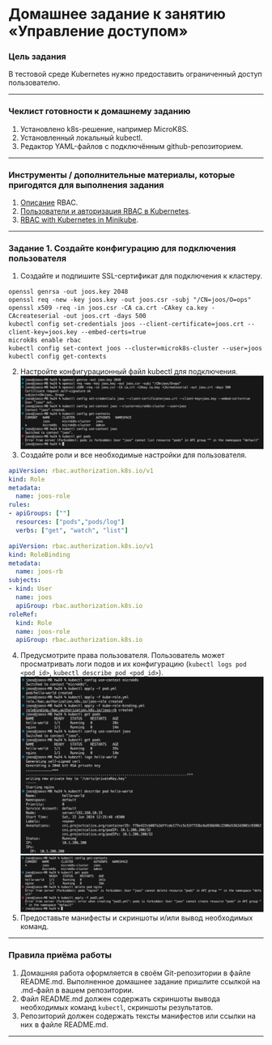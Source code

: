 # Домашнее задание к занятию «Управление доступом»

### Цель задания

В тестовой среде Kubernetes нужно предоставить ограниченный доступ пользователю.

------

### Чеклист готовности к домашнему заданию

1. Установлено k8s-решение, например MicroK8S.
2. Установленный локальный kubectl.
3. Редактор YAML-файлов с подключённым github-репозиторием.

------

### Инструменты / дополнительные материалы, которые пригодятся для выполнения задания

1. [Описание](https://kubernetes.io/docs/reference/access-authn-authz/rbac/) RBAC.
2. [Пользователи и авторизация RBAC в Kubernetes](https://habr.com/ru/company/flant/blog/470503/).
3. [RBAC with Kubernetes in Minikube](https://medium.com/@HoussemDellai/rbac-with-kubernetes-in-minikube-4deed658ea7b).

------

### Задание 1. Создайте конфигурацию для подключения пользователя

1. Создайте и подпишите SSL-сертификат для подключения к кластеру.
```
openssl genrsa -out joos.key 2048
openssl req -new -key joos.key -out joos.csr -subj "/CN=joos/O=ops"
openssl x509 -req -in joos.csr -CA ca.crt -CAkey ca.key -CAcreateserial -out joos.crt -days 500
kubectl config set-credentials joos --client-certificate=joos.crt --client-key=joos.key --embed-certs=true
microk8s enable rbac
kubectl config set-context joos --cluster=microk8s-cluster --user=joos
kubectl config get-contexts
```
2. Настройте конфигурационный файл kubectl для подключения.
![1](https://github.com/joos-net/kuber-homeworks/blob/main/2.4/img/1.png)
3. Создайте роли и все необходимые настройки для пользователя.
```yml
apiVersion: rbac.authorization.k8s.io/v1
kind: Role
metadata:
  name: joos-role
rules:
- apiGroups: [""]
  resources: ["pods","pods/log"]
  verbs: ["get", "watch", "list"]
```
```yml
apiVersion: rbac.authorization.k8s.io/v1
kind: RoleBinding
metadata:
  name: joos-rb
subjects:
- kind: User
  name: joos
  apiGroup: rbac.authorization.k8s.io
roleRef:
  kind: Role
  name: joos-role
  apiGroup: rbac.authorization.k8s.io
```
4. Предусмотрите права пользователя. Пользователь может просматривать логи подов и их конфигурацию (`kubectl logs pod <pod_id>`, `kubectl describe pod <pod_id>`).
![2](https://github.com/joos-net/kuber-homeworks/blob/main/2.4/img/2.png)
![3](https://github.com/joos-net/kuber-homeworks/blob/main/2.4/img/3.png)
5. Предоставьте манифесты и скриншоты и/или вывод необходимых команд.

------

### Правила приёма работы

1. Домашняя работа оформляется в своём Git-репозитории в файле README.md. Выполненное домашнее задание пришлите ссылкой на .md-файл в вашем репозитории.
2. Файл README.md должен содержать скриншоты вывода необходимых команд `kubectl`, скриншоты результатов.
3. Репозиторий должен содержать тексты манифестов или ссылки на них в файле README.md.

------

